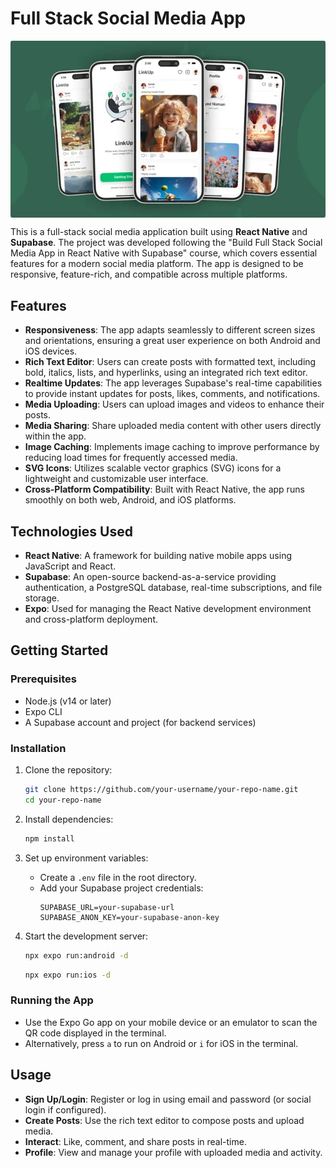 # Full Stack Social Media App

<!-- Add the course description image here if available -->
<!-- ![Course Description Image](./image.webp) -->
<p align="center"><img align="center" width="700" src="./image.webp"/></p>

This is a full-stack social media application built using **React Native** and **Supabase**. The project was developed following the "Build Full Stack Social Media App in React Native with Supabase" course, which covers essential features for a modern social media platform. The app is designed to be responsive, feature-rich, and compatible across multiple platforms.

## Features

- **Responsiveness**: The app adapts seamlessly to different screen sizes and orientations, ensuring a great user experience on both Android and iOS devices.
- **Rich Text Editor**: Users can create posts with formatted text, including bold, italics, lists, and hyperlinks, using an integrated rich text editor.
- **Realtime Updates**: The app leverages Supabase's real-time capabilities to provide instant updates for posts, likes, comments, and notifications.
- **Media Uploading**: Users can upload images and videos to enhance their posts.
- **Media Sharing**: Share uploaded media content with other users directly within the app.
- **Image Caching**: Implements image caching to improve performance by reducing load times for frequently accessed media.
- **SVG Icons**: Utilizes scalable vector graphics (SVG) icons for a lightweight and customizable user interface.
- **Cross-Platform Compatibility**: Built with React Native, the app runs smoothly on both web, Android, and iOS platforms.

## Technologies Used

- **React Native**: A framework for building native mobile apps using JavaScript and React.
- **Supabase**: An open-source backend-as-a-service providing authentication, a PostgreSQL database, real-time subscriptions, and file storage.
- **Expo**: Used for managing the React Native development environment and cross-platform deployment.

## Getting Started

### Prerequisites

- Node.js (v14 or later)
- Expo CLI
- A Supabase account and project (for backend services)

### Installation

1. Clone the repository:
   ```bash
   git clone https://github.com/your-username/your-repo-name.git
   cd your-repo-name
   ```

2. Install dependencies:
   ```bash
   npm install
   ```

3. Set up environment variables:
   - Create a `.env` file in the root directory.
   - Add your Supabase project credentials:
     ```
     SUPABASE_URL=your-supabase-url
     SUPABASE_ANON_KEY=your-supabase-anon-key
     ```

4. Start the development server:
   ```bash
   npx expo run:android -d
   ```
   ```bash
   npx expo run:ios -d
   ```

### Running the App

- Use the Expo Go app on your mobile device or an emulator to scan the QR code displayed in the terminal.
- Alternatively, press `a` to run on Android or `i` for iOS in the terminal.

## Usage

- **Sign Up/Login**: Register or log in using email and password (or social login if configured).
- **Create Posts**: Use the rich text editor to compose posts and upload media.
- **Interact**: Like, comment, and share posts in real-time.
- **Profile**: View and manage your profile with uploaded media and activity.

